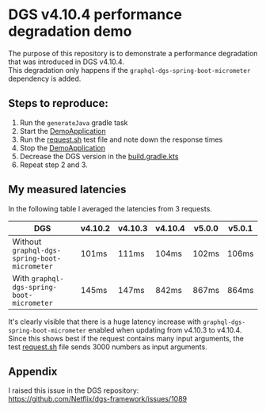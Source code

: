 # DGS v4.10.4 performance degradation demo

The purpose of this repository is to demonstrate a performance degradation that
was introduced in DGS v4.10.4.  
This degradation only happens if the `graphql-dgs-spring-boot-micrometer`
dependency is added.

## Steps to reproduce:

1. Run the `generateJava` gradle task
2. Start the [DemoApplication](./src/main/kotlin/com/example/demo/DemoApplication.kt)
3. Run the [request.sh](./request.sh) test file and note down the response times
4. Stop the [DemoApplication](./src/main/kotlin/com/example/demo/DemoApplication.kt)
5. Decrease the DGS version in the [build.gradle.kts](./build.gradle.kts)
6. Repeat step 2 and 3.

## My measured latencies

In the following table I averaged the latencies from 3 requests.

| DGS                                          | v4.10.2 | v4.10.3 | v4.10.4 | v5.0.0 | v5.0.1 |
|----------------------------------------------|---------|---------|---------|--------|--------|
| Without `graphql-dgs-spring-boot-micrometer` | 101ms   | 111ms   | 104ms   | 102ms  | 106ms  |
| With `graphql-dgs-spring-boot-micrometer`    | 145ms   | 147ms   | 842ms   | 867ms  | 864ms  |

It's clearly visible that there is a huge latency increase with
`graphql-dgs-spring-boot-micrometer` enabled when updating from
v4.10.3 to v4.10.4.  
Since this shows best if the request contains many input arguments, the test
[request.sh](./request.sh) file sends 3000 numbers as input arguments.

## Appendix

I raised this issue in the DGS repository:  
https://github.com/Netflix/dgs-framework/issues/1089